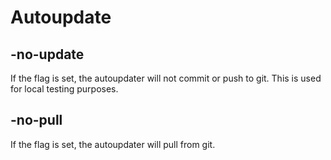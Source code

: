 # Autoupdate

## -no-update
If the flag is set, the autoupdater will not commit or push to git. This is used for local testing purposes.

## -no-pull
If the flag is set, the autoupdater will pull from git.
